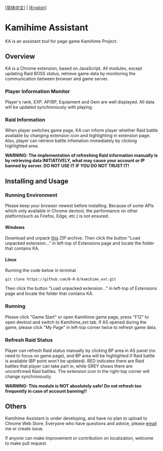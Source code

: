 [[简体中文]](https://github.com/B-R-D/kamihime_ext/blob/master/README-zh-CN.md) | [[English]](https://github.com/B-R-D/kamihime_ext/blob/master/README.md)

# Kamihime Assistant
KA is an assistant tool for page game Kamihime Project.

## Overview
KA is a Chrome extension, based on JavaScript.
All modules, except updating Raid BOSS status, retrieve game data by monitoring the communication between browser and game server.
### Player Information Monitor
Player's rank, EXP, AP/BP, Equipment and Gem are well displayed. All data will be updated synchronously with playing.
### Raid Information
When player switches game page, KA can inform player whether Raid battle available by changing extension icon and highlighting in extension page. Also, player can retrieve battle infomation immediately by clicking highlighted area.

**WARNING: The implementation of refreshing Raid information manually is by retrieving data INITIATIVELY, what may cause your account or IP banned by server. DO NOT USE IT IF YOU DO NOT TRUST IT!**

## Installing and Usage

### Running Environment
Please keep your browser newest before installing. Because of some APIs which only available in Chrome devtool, the performance on other platform(such as Firefox, Edge, etc.) is not ensured.
#### Windows
Download and unpack [this](https://github.com/B-R-D/kamihime_ext/releases) ZIP archive. Then click the button "Load unpacked extension..." in left-top of Extensions page and locate the folder that contains KA.
#### Linux
Running the code below in terminal
```shell
git clone https://github.com/B-R-D/kamihime_ext.git
```
Then click the button "Load unpacked extension..." in left-top of Extensions page and locate the folder that contains KA.
### Running
Please click "Game Start" or open Kamihime game page, press "F12" to open devtool and switch to Kamihime_ext tab. If AS opened during the game, please click "My Page" in left-top corner twice to refresh game data.
### Refresh Raid Status
Player can refresh Raid status manually by clicking BP area in AS panel (no need to focus on game page), and BP area will be highlighted if Raid battle is available (BP point won't be updated). RED indicates there are Raid battles that player can take part in, while GREY shows there are unconfirmed Raid battles. The extension icon in the right-top corner will change synchronously.

**WARNING: This module is NOT absolutely safe! Do not refresh too frequently in case of account banning!!**

## Others
Kamihime Assistant is under developing, and have no plan to upload to Chrome Web Store. Everyone who have questions and advice, please [email](mailto:xingxuanma@gmail.com) me or create issue.

If anyone can make improvement or contribution on localization, welcome to make pull request.
